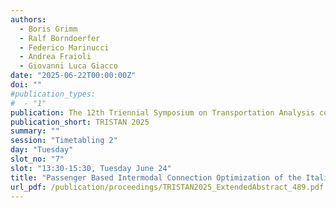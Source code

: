```yaml
---
authors:
  - Boris Grimm
  - Ralf Borndoerfer
  - Federico Marinucci
  - Andrea Fraioli
  - Giovanni Luca Giacco
date: "2025-06-22T00:00:00Z"
doi: ""
#publication_types:
#  - "1"
publication: The 12th Triennial Symposium on Transportation Analysis conference
publication_short: TRISTAN 2025
summary: ""
session: "Timetabling 2"
day: "Tuesday"
slot_no: "7"
slot: "13:30-15:30, Tuesday June 24"
title: "Passenger Based Intermodal Connection Optimization of the Italian Passenger Railway Network"
url_pdf: /publication/proceedings/TRISTAN2025_ExtendedAbstract_489.pdf
---
```

